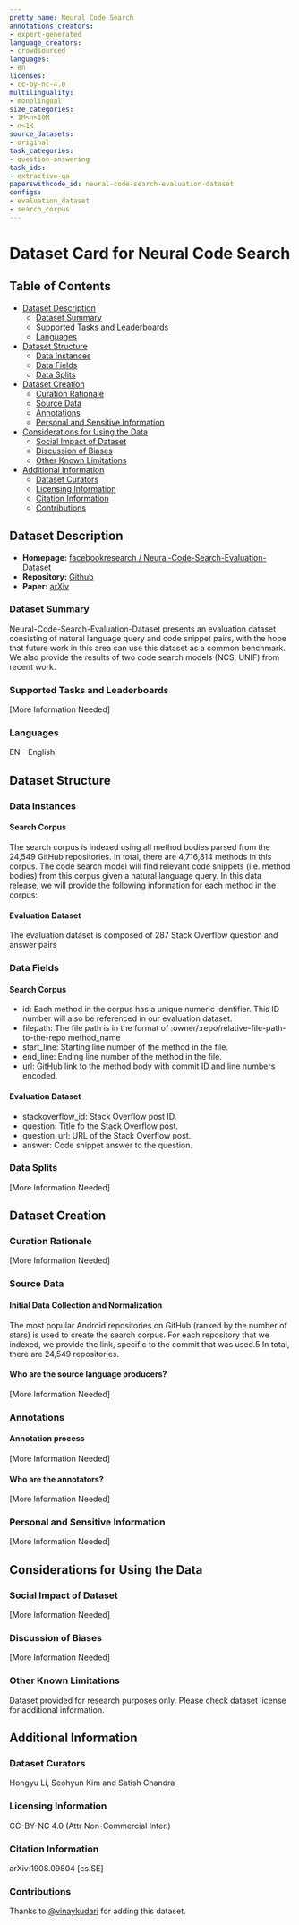 ```yaml
---
pretty_name: Neural Code Search
annotations_creators:
- expert-generated
language_creators:
- crowdsourced
languages:
- en
licenses:
- cc-by-nc-4.0
multilinguality:
- monolingual
size_categories:
- 1M<n<10M
- n<1K
source_datasets:
- original
task_categories:
- question-answering
task_ids:
- extractive-qa
paperswithcode_id: neural-code-search-evaluation-dataset
configs:
- evaluation_dataset
- search_corpus
---
```


# Dataset Card for Neural Code Search

## Table of Contents
- [Dataset Description](#dataset-description)
  - [Dataset Summary](#dataset-summary)
  - [Supported Tasks and Leaderboards](#supported-tasks-and-leaderboards)
  - [Languages](#languages)
- [Dataset Structure](#dataset-structure)
  - [Data Instances](#data-instances)
  - [Data Fields](#data-fields)
  - [Data Splits](#data-splits)
- [Dataset Creation](#dataset-creation)
  - [Curation Rationale](#curation-rationale)
  - [Source Data](#source-data)
  - [Annotations](#annotations)
  - [Personal and Sensitive Information](#personal-and-sensitive-information)
- [Considerations for Using the Data](#considerations-for-using-the-data)
  - [Social Impact of Dataset](#social-impact-of-dataset)
  - [Discussion of Biases](#discussion-of-biases)
  - [Other Known Limitations](#other-known-limitations)
- [Additional Information](#additional-information)
  - [Dataset Curators](#dataset-curators)
  - [Licensing Information](#licensing-information)
  - [Citation Information](#citation-information)
  - [Contributions](#contributions)

## Dataset Description

- **Homepage:**
[facebookresearch
/
Neural-Code-Search-Evaluation-Dataset](https://github.com/facebookresearch/Neural-Code-Search-Evaluation-Dataset/tree/master/data)
- **Repository:**
[Github](https://github.com/facebookresearch/Neural-Code-Search-Evaluation-Dataset.git)
- **Paper:**
[arXiv](https://arxiv.org/pdf/1908.09804.pdf)

### Dataset Summary

Neural-Code-Search-Evaluation-Dataset presents an evaluation dataset consisting of natural language query and code snippet pairs, with the hope that future work in this area can use this dataset as a common benchmark. We also provide the results of two code search models (NCS, UNIF) from recent work.

### Supported Tasks and Leaderboards

[More Information Needed]

### Languages

EN - English

## Dataset Structure

### Data Instances

#### Search Corpus
The search corpus is indexed using all method bodies parsed from the 24,549 GitHub repositories. In total, there are 4,716,814 methods in this corpus. The code search model will find relevant code snippets (i.e. method bodies) from this corpus given a natural language query. In this data release, we will provide the following information for each method in the corpus:

#### Evaluation Dataset
The evaluation dataset is composed of 287 Stack Overflow question and answer pairs

### Data Fields

#### Search Corpus
- id: Each method in the corpus has a unique numeric identifier. This ID number will also be referenced in our evaluation dataset.
- filepath: The file path is in the format of :owner/:repo/relative-file-path-to-the-repo
method_name
- start_line: Starting line number of the method in the file.
- end_line: Ending line number of the method in the file.
- url: GitHub link to the method body with commit ID and line numbers encoded.

#### Evaluation Dataset
- stackoverflow_id: Stack Overflow post ID.
- question: Title fo the Stack Overflow post.
- question_url: URL of the Stack Overflow post.
- answer: Code snippet answer to the question.

### Data Splits

[More Information Needed]

## Dataset Creation

### Curation Rationale

[More Information Needed]

### Source Data

#### Initial Data Collection and Normalization

The most popular Android repositories on GitHub (ranked by the number of stars) is used to create the search corpus. For each repository that we indexed, we provide the link, specific to the commit that was used.5 In total, there are 24,549 repositories.

#### Who are the source language producers?

[More Information Needed]

### Annotations

#### Annotation process

[More Information Needed]

#### Who are the annotators?

[More Information Needed]

### Personal and Sensitive Information

[More Information Needed]

## Considerations for Using the Data

### Social Impact of Dataset

[More Information Needed]

### Discussion of Biases

[More Information Needed]

### Other Known Limitations

Dataset provided for research purposes only. Please check dataset license for additional information.

## Additional Information

### Dataset Curators

Hongyu Li, Seohyun Kim and Satish Chandra

### Licensing Information

CC-BY-NC 4.0 (Attr Non-Commercial Inter.)

### Citation Information

arXiv:1908.09804 [cs.SE]
### Contributions

Thanks to [@vinaykudari](https://github.com/vinaykudari) for adding this dataset.